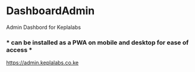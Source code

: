 # DashboardAdmin

Admin Dashbord for Keplalabs 

### * can be installed as a PWA on mobile and desktop for ease of access *

https://admin.keplalabs.co.ke
